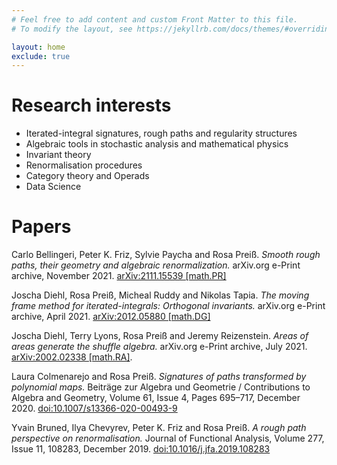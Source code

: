```yaml
---
# Feel free to add content and custom Front Matter to this file.
# To modify the layout, see https://jekyllrb.com/docs/themes/#overriding-theme-defaults

layout: home
exclude: true
---
```


# Research interests

* Iterated-integral signatures, rough paths and regularity structures
* Algebraic tools in stochastic analysis and mathematical physics
* Invariant theory
* Renormalisation procedures
* Category theory and Operads
* Data Science


# Papers

Carlo Bellingeri, Peter K. Friz, Sylvie Paycha and Rosa Preiß. _Smooth rough paths, their geometry and algebraic renormalization._ arXiv.org e-Print archive, November 2021. [arXiv:2111.15539 [math.PR]](https://arxiv.org/abs/2111.15539)

Joscha Diehl, Rosa Preiß, Micheal Ruddy and Nikolas Tapia. _The moving frame method for iterated-integrals: Orthogonal invariants._ arXiv.org e-Print archive, April 2021. [arXiv:2012.05880 [math.DG]](https://arxiv.org/abs/2012.05880)

Joscha Diehl, Terry Lyons, Rosa Preiß and Jeremy Reizenstein. _Areas of areas generate the shuffle algebra._ arXiv.org e-Print archive, July 2021. [arXiv:2002.02338 [math.RA]](https://arxiv.org/abs/2002.02338).

Laura Colmenarejo and Rosa Preiß. _Signatures of paths transformed by polynomial maps._ Beiträge zur Algebra und Geometrie / Contributions to Algebra and Geometry, Volume 61, Issue 4, Pages 695–717, December 2020. [doi:10.1007/s13366-020-00493-9](https://doi.org/10.1007/s13366-020-00493-9)

Yvain Bruned, Ilya Chevyrev, Peter K. Friz and Rosa Preiß. _A rough path perspective on renormalisation._ Journal of Functional Analysis, Volume 277, Issue 11, 108283, December 2019. [doi:10.1016/j.jfa.2019.108283](https://doi.org/10.1016/j.jfa.2019.108283)


